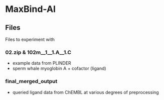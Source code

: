 # MaxBind-AI

## Files

Files to experiment with

### 02.zip & 102m__1__1.A__1.C

- example data from PLINDER
- sperm whale myoglobin A + cofactor (ligand)


### final_merged_output

- queried ligand data from ChEMBL at various degrees of preprocessing
